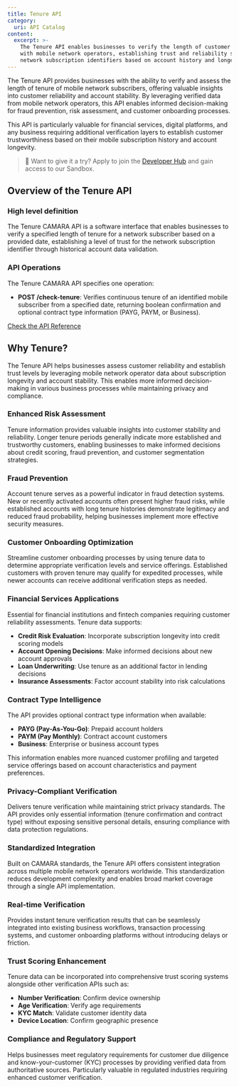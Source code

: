 ```yaml
---
title: Tenure API
category:
  uri: API Catalog
content:
  excerpt: >-
    The Tenure API enables businesses to verify the length of customer tenure
    with mobile network operators, establishing trust and reliability scores for
    network subscription identifiers based on account history and longevity.
---
```


The Tenure API provides businesses with the ability to verify and assess the length of tenure of mobile network subscribers, offering valuable insights into customer reliability and account stability. By leveraging verified data from mobile network operators, this API enables informed decision-making for fraud prevention, risk assessment, and customer onboarding processes.

This API is particularly valuable for financial services, digital platforms, and any business requiring additional verification layers to establish customer trustworthiness based on their mobile subscription history and account longevity.

> 📘 Want to give it a try?
> Apply to join the [Developer Hub](https://opengateway.telefonica.com/en/developer-hub/join) and gain access to our Sandbox.



## Overview of the Tenure API

### High level definition

The Tenure CAMARA API is a software interface that enables businesses to verify a specified length of tenure for a network subscriber based on a provided date, establishing a level of trust for the network subscription identifier through historical account data validation.

### API Operations

The Tenure CAMARA API specifies one operation:

- **POST /check-tenure**: Verifies continuous tenure of an identified mobile subscriber from a specified date, returning boolean confirmation and optional contract type information (PAYG, PAYM, or Business).

[Check the API Reference](https://developers.opengateway.telefonica.com/reference/checktenure)

## Why Tenure?

The Tenure API helps businesses assess customer reliability and establish trust levels by leveraging mobile network operator data about subscription longevity and account stability. This enables more informed decision-making in various business processes while maintaining privacy and compliance.

### Enhanced Risk Assessment

Tenure information provides valuable insights into customer stability and reliability. Longer tenure periods generally indicate more established and trustworthy customers, enabling businesses to make informed decisions about credit scoring, fraud prevention, and customer segmentation strategies.

### Fraud Prevention

Account tenure serves as a powerful indicator in fraud detection systems. New or recently activated accounts often present higher fraud risks, while established accounts with long tenure histories demonstrate legitimacy and reduced fraud probability, helping businesses implement more effective security measures.

### Customer Onboarding Optimization

Streamline customer onboarding processes by using tenure data to determine appropriate verification levels and service offerings. Established customers with proven tenure may qualify for expedited processes, while newer accounts can receive additional verification steps as needed.

### Financial Services Applications

Essential for financial institutions and fintech companies requiring customer reliability assessments. Tenure data supports:

- **Credit Risk Evaluation**: Incorporate subscription longevity into credit scoring models
- **Account Opening Decisions**: Make informed decisions about new account approvals
- **Loan Underwriting**: Use tenure as an additional factor in lending decisions
- **Insurance Assessments**: Factor account stability into risk calculations

### Contract Type Intelligence

The API provides optional contract type information when available:

- **PAYG (Pay-As-You-Go)**: Prepaid account holders
- **PAYM (Pay Monthly)**: Contract account customers  
- **Business**: Enterprise or business account types

This information enables more nuanced customer profiling and targeted service offerings based on account characteristics and payment preferences.

### Privacy-Compliant Verification

Delivers tenure verification while maintaining strict privacy standards. The API provides only essential information (tenure confirmation and contract type) without exposing sensitive personal details, ensuring compliance with data protection regulations.

### Standardized Integration

Built on CAMARA standards, the Tenure API offers consistent integration across multiple mobile network operators worldwide. This standardization reduces development complexity and enables broad market coverage through a single API implementation.

### Real-time Verification

Provides instant tenure verification results that can be seamlessly integrated into existing business workflows, transaction processing systems, and customer onboarding platforms without introducing delays or friction.

### Trust Scoring Enhancement

Tenure data can be incorporated into comprehensive trust scoring systems alongside other verification APIs such as:

- **Number Verification**: Confirm device ownership
- **Age Verification**: Verify age requirements  
- **KYC Match**: Validate customer identity data
- **Device Location**: Confirm geographic presence

### Compliance and Regulatory Support

Helps businesses meet regulatory requirements for customer due diligence and know-your-customer (KYC) processes by providing verified data from authoritative sources. Particularly valuable in regulated industries requiring enhanced customer verification.
